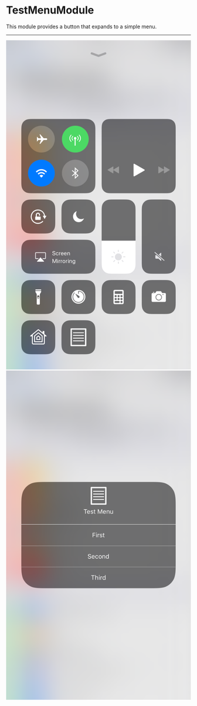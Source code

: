 #  TestMenuModule

This module provides a button that expands to a simple menu.

-----
![Screenshot](Screenshots/Menu.PNG)
![Expanded Screenshot](Screenshots/Menu-Expanded.PNG)
